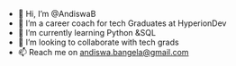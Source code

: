 - 👋 Hi, I’m @AndiswaB
- 👀 I’m a career coach for tech Graduates at HyperionDev
- 🌱 I’m currently learning Python &SQL
- 💞️ I’m looking to collaborate with tech grads 
- 📫 Reach me on andiswa.bangela@gmail.com

<!---
AndiswaB/AndiswaB is a ✨ special ✨ repository because its `README.md` (this file) appears on your GitHub profile.
You can click the Preview link to take a look at your changes.
--->
